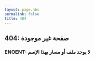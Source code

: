 ```yaml
---
layout: page.hbs
permalink: false
title: 404
---
```

## 404: صفحة غير موجودة
### ENOENT: لا يوجد ملف أو مسار بهذا الإسم
